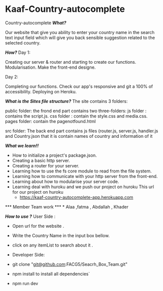 # Kaaf-Country-autocomplete
Country-autocomplete
***What?***

Our website that give you ability to enter your country name in the search text input field which will give you back sensible suggestion related to the selected country.

***How?***
Day 1:

Creating our server & router and starting to create our functions.
Modularisation.
Make the front-end designe.

Day 2:

Completing our functions.
Check our app's responsive and git a 100% of accessibility.
Deploying on Heroku.

***What is the Sites file structure?***
The site contains 3 folders:

public folder:
the frond end part contains two three-folders:
js folder : contains the script.js.
css folder : contain the style.css and media.css.
pages folder: contain the pagenotfound.html

src folder: The back end part contains js files (router.js, server.js, handler.js and Country.json that it is contain names of country and information of it 

***What we learn!!***

   * How to initialize a project's package.json.
   * Creating a basic http server.
   * Creating a router for your server.
   * Learning how to use the fs core module to read from the file system.
   * Learning how to communicate with your http server from the front-end.
   * Learning about how to modularise your server code.
   * Learning deal with huroku and we push our project on huroku
   This url for our project on huroku
     * https://kaaf-country-autocomplete-app.herokuapp.com

*** Member Team work ***
    * Alaa ,fatma , Abdallah , Khader

***How to use ?***
User Side :

   * Open url for the website .
   * Write the Country Name in the input box bellow.
   * click on any itemList to search about it .
   * Developer Side:

   * git clone "git@github.com:FACG5/Seacrh_Box_Team.git"

   * npm install to install all dependencies`

   * npm run dev
